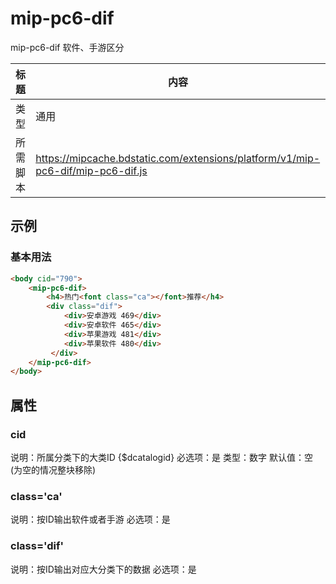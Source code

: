 # mip-pc6-dif

mip-pc6-dif 软件、手游区分

标题|内容
----|----
类型|通用
所需脚本|https://mipcache.bdstatic.com/extensions/platform/v1/mip-pc6-dif/mip-pc6-dif.js

## 示例

### 基本用法
```html
<body cid="790">
    <mip-pc6-dif>
        <h4>热门<font class="ca"></font>推荐</h4>
		<div class="dif">
            <div>安卓游戏 469</div>
            <div>安卓软件 465</div>
            <div>苹果游戏 481</div>
            <div>苹果软件 480</div>
         </div>         
    </mip-pc6-dif>
</body>
```

## 属性

### cid

说明：所属分类下的大类ID {$dcatalogid}
必选项：是
类型：数字
默认值：空 (为空的情况整块移除)

### class='ca'

说明：按ID输出软件或者手游
必选项：是

### class='dif'
说明：按ID输出对应大分类下的数据
必选项：是

